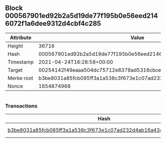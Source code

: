 ## Block 000567901ed92b2a5d19de77f195b0e56eed2146072f1a6dee9312d4cbf4c285

Attribute | Value
--- | ---
Height | 36716
Hash | 000567901ed92b2a5d19de77f195b0e56eed2146072f1a6dee9312d4cbf4c285
Timestamp | 2021-04-24T16:28:58+00:00
Target | 00254142f49eaaa504dc75712e8378ad5316cbcead634704b3734b6271167cc4
Merke root | b3be8031a85fcb085ff3a1a538c3f673e1c07ad232d4ab16a4345d17e232c345
Nonce | 1654874968

```

```

### Transactions

Hash | Amount
--- | ---
[b3be8031a85fcb085ff3a1a538c3f673e1c07ad232d4ab16a4345d17e232c345](b3be8031a85fcb085ff3a1a538c3f673e1c07ad232d4ab16a4345d17e232c345.md) | 10.00000000 SKEPTI 
